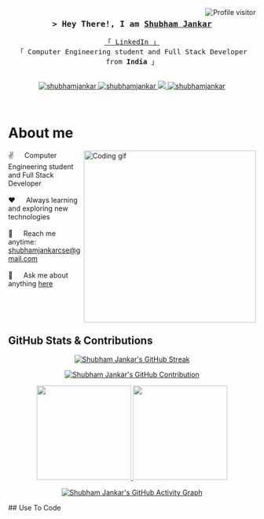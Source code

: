 <!--
<h2 align="center">
  Welcome to Shubham Jankar's World!
  <img src="https://media.giphy.com/media/hvRJCLFzcasrR4ia7z/giphy.gif" width="28">
</h2>
-->

<!--
<p align="center">
  <a href="https://github.com/shubhamj10"><img src="https://readme-typing-svg.herokuapp.com/?lines=Self%20Taught%20Programmer;Full%20Stack%20Developer;Computer%20Engineering%20Student;Always%20learning%20new%20things&center=true&width=380&height=45"></a>
</p>
-->

<a href="https://komarev.com/ghpvc/?username=shubhamj10">
  <img align="right" src="https://komarev.com/ghpvc/?username=shubhamj10&label=Visitors&color=0e75b6&style=flat" alt="Profile visitor" />
</a>

<!-- Intro  -->
<h3 align="center">
        <samp>&gt; Hey There!, I am
                <b><a target="_blank" href="https://shubhamjankar.com">Shubham Jankar</a></b>
        </samp>
</h3>

<p align="center"> 
  <samp>
    <a href="https://www.linkedin.com/in/shubhamjankar">「 LinkedIn 」</a>
    <br>
    「 Computer Engineering student and Full Stack Developer from <b>India</b> 」
    <br>
    <br>
  </samp>
</p>

<p align="center">
 <a href="https://shubhamjankar.com" target="blank">
  <img src="https://img.shields.io/badge/Website-DC143C?style=for-the-badge&logo=medium&logoColor=white" alt="shubhamjankar" />
 </a>
 <a href="https://linkedin.com/in/shubhamjankar" target="_blank">
  <img src="https://img.shields.io/badge/LinkedIn-0077B5?style=for-the-badge&logo=linkedin&logoColor=white" alt="shubhamjankar"/>
 </a>
 <a href="https://twitter.com/shubhamjankar10" target="_blank">
  <img src="https://img.shields.io/badge/Twitter-1DA1F2?style=for-the-badge&logo=twitter&logoColor=white" />
 </a>
 <a href="mailto:shubhamjankarcse@gmail.com" target="_blank">
  <img src="https://img.shields.io/badge/Email-D14836?style=for-the-badge&logo=gmail&logoColor=white" alt="shubhamjankar" />
 </a> 
</p>
<br />

<!-- About Section -->
 # About me
 
<p>
 <img align="right" width="350" src="/assets/programmer.gif" alt="Coding gif" />
  
 ✌️ &emsp; Computer Engineering student and Full Stack Developer <br/><br/>
 ❤️ &emsp; Always learning and exploring new technologies<br/><br/>
 📧 &emsp; Reach me anytime: shubhamjankarcse@gmail.com<br/><br/>
 💬 &emsp; Ask me about anything [here](https://github.com/shubhamj10/shubhamj10/issues)

</p>

<br/>
<br/>
<br/>

## GitHub Stats & Contributions

<p align="center">
  <a href="https://github.com/shubhamj0">
    <img src="https://github-readme-streak-stats.herokuapp.com/?user=shubhamj0&theme=dark&border=7F3FBF&background=0D1117" alt="Shubham Jankar's GitHub Streak"/>
  </a>
</p>

<p align="center">
  <a href="https://github.com/shubhamj0">
    <img src="https://github-profile-summary-cards.vercel.app/api/cards/profile-details?username=shubhamj0&theme=dracula" alt="Shubham Jankar's GitHub Contribution"/>
  </a>
</p>

<p align="center">
  <a href="https://github.com/shubhamj0">
    <img src="https://github-readme-stats.vercel.app/api?username=shubhamj0&show_icons=true&count_private=true&theme=dark&border_color=7F3FBF&bg_color=0D1117&title_color=F85D7F&icon_color=F8D866" height="192px"/>
  </a>
  <a href="https://github.com/shubhamj0">
    <img src="https://github-readme-stats.vercel.app/api/top-langs/?username=shubhamj0&langs_count=8&layout=compact&theme=dark&border_color=7F3FBF&bg_color=0D1117&title_color=F85D7F&icon_color=F8D866" height="192px"/>
  </a>
</p>

<p align="center">
  <a href="https://github.com/shubhamj0">
    <img src="https://activity-graph.herokuapp.com/graph?username=shubhamj0&custom_title=Shubham Jankar's%20GitHub%20Activity%20Graph&theme=dark" alt="Shubham Jankar's GitHub Activity Graph"/>
  </a>
</p>
## Use To Code

<!-- The rest of your skills section remains the same -->
